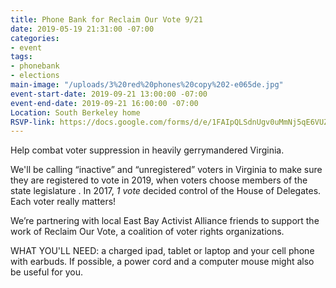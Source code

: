 ```yaml
---
title: Phone Bank for Reclaim Our Vote 9/21
date: 2019-05-19 21:31:00 -07:00
categories:
- event
tags:
- phonebank
- elections
main-image: "/uploads/3%20red%20phones%20copy%202-e065de.jpg"
event-start-date: 2019-09-21 13:00:00 -07:00
event-end-date: 2019-09-21 16:00:00 -07:00
Location: South Berkeley home
RSVP-link: https://docs.google.com/forms/d/e/1FAIpQLSdnUgv0uMmNj5qE6VUZItrVvUAdRI_qS_yHsbe0g5TKFquxNA/viewform
---
```


Help combat voter suppression in heavily gerrymandered Virginia.

We'll be calling “inactive” and “unregistered” voters in Virginia to make sure they are registered to vote in 2019, when voters choose members of the state legislature . In 2017, *1 vote* decided control of the House of Delegates. Each voter really matters!

We’re partnering with local East Bay Activist Alliance friends to support the work of Reclaim Our Vote, a coalition of voter rights organizations.

WHAT YOU'LL NEED: a charged ipad, tablet or laptop and your cell phone with earbuds. If possible, a power cord and a computer mouse might also be useful for you.